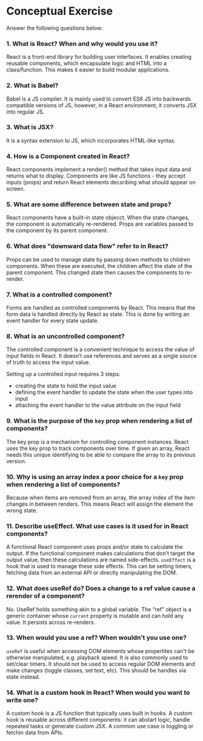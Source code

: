 # Conceptual Exercise

Answer the following questions below:

### 1. What is React? When and why would you use it?

React is a front-end library for building user interfaces. It enables creating reusable components, which encapsulate logic and HTML into a class/function. This makes it easier to build modular applications. 

### 2. What is Babel?

Babel is a JS compiler. It is mainly used to convert ES6 JS into backwards compatible versions of JS, however, in a React environment, it converts JSX into regular JS. 

### 3. What is JSX?

It is a syntax extension to JS, which incorporates HTML-like syntax.  

### 4. How is a Component created in React?

React components implement a render() method that takes input data and returns what to display. Components are like JS functions - they accept inputs (props) and return React elements decsribing what should appear on screen.

### 5. What are some difference between state and props?

React components have a built-in state objecct. When the state changes, the component is automatically re-rendered. Props are variables passed to the component by its parent component. 

### 6. What does "downward data flow" refer to in React?

Props can be used to manage state by passing down methods to children components. When these are executed, the children affect the state of the parent component. This changed state then causes the components to re-render. 

### 7. What is a controlled component?

Forms are handled as controlled components by React. This means that the form data is handled directly by React as state. This is done by writing an event handler for every state update. 

### 8. What is an uncontrolled component?

The controlled component is a convenient technique to access the value of input fields in React. It doesn’t use references and serves as a single source of truth to access the input value.

Setting up a controlled input requires 3 steps:

* creating the state to hold the input value 
* defining the event handler to update the state when the user types into input
* attaching the event handler to the value attribute on the input field



### 9. What is the purpose of the `key` prop when rendering a list of components?

The key prop is a mechanism for controlling component instances. React uses the key prop to track components over time. If given an array, React needs this unique identifying to be able to compare the array to its previous version. 

### 10. Why is using an array index a poor choice for a `key` prop when rendering a list of components?

Because when items are removed from an array, the array index of the item changes in between renders. This means React will assign the element the wrong state.

### 11. Describe useEffect.  What use cases is it used for in React components?

A functional React component uses props and/or state to calculate the output. If the functional component makes calculations that don’t target the output value, then these calculations are named side-effects. `useEffect` is a hook that is used to manage these side effects. This can be setting timers, fetching data from an external API or directly manipulating the DOM. 

### 12. What does useRef do?  Does a change to a ref value cause a rerender of a component?

No. UseRef holds something akin to a global variable. The “ref” object is a generic container whose `current` property is mutable and can hold any value. It persists across re-renders.

### 13. When would you use a ref? When wouldn't you use one?

`useRef` is useful when accessing DOM elements whose propertites can't be otherwise manipulated, e.g. playback speed. It is also commonly used to set/clear timers. It should not be used to access regular DOM elements and make changes (toggle classes, set text, etc). This should be handles via state instead. 

### 14. What is a custom hook in React? When would you want to write one?

A custom hook is a JS function that typically uses built in hooks. A custom hook is reusable across different components: it can abstart logic, handle repeated tasks or generate custom JSX. A common use case is toggling or fetchin data from APIs.

